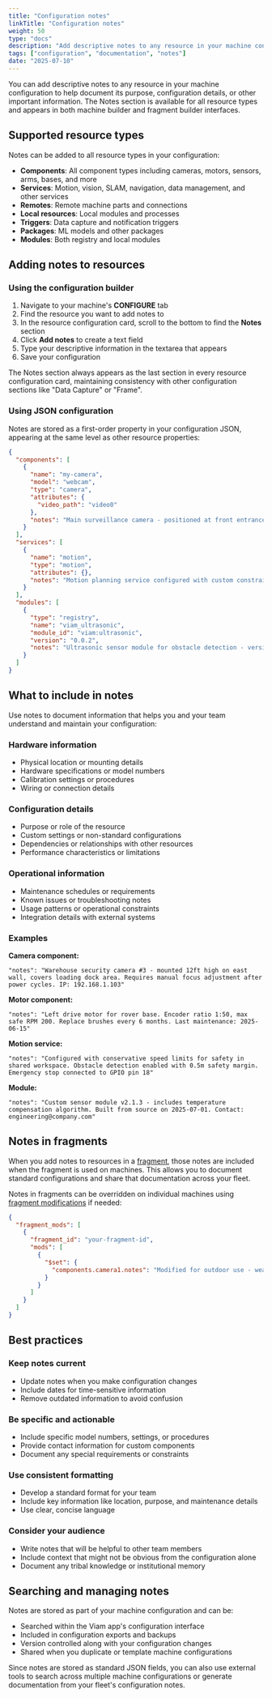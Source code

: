 ```yaml
---
title: "Configuration notes"
linkTitle: "Configuration notes"
weight: 50
type: "docs"
description: "Add descriptive notes to any resource in your machine configuration to document purpose, settings, and important information."
tags: ["configuration", "documentation", "notes"]
date: "2025-07-10"
---
```


You can add descriptive notes to any resource in your machine configuration to help document its purpose, configuration details, or other important information. The Notes section is available for all resource types and appears in both machine builder and fragment builder interfaces.

## Supported resource types

Notes can be added to all resource types in your configuration:

- **Components**: All component types including cameras, motors, sensors, arms, bases, and more
- **Services**: Motion, vision, SLAM, navigation, data management, and other services
- **Remotes**: Remote machine parts and connections
- **Local resources**: Local modules and processes
- **Triggers**: Data capture and notification triggers
- **Packages**: ML models and other packages
- **Modules**: Both registry and local modules

## Adding notes to resources

### Using the configuration builder

1. Navigate to your machine's **CONFIGURE** tab
2. Find the resource you want to add notes to
3. In the resource configuration card, scroll to the bottom to find the **Notes** section
4. Click **Add notes** to create a text field
5. Type your descriptive information in the textarea that appears
6. Save your configuration

The Notes section always appears as the last section in every resource configuration card, maintaining consistency with other configuration sections like "Data Capture" or "Frame".

### Using JSON configuration

Notes are stored as a first-order property in your configuration JSON, appearing at the same level as other resource properties:

```json
{
  "components": [
    {
      "name": "my-camera",
      "model": "webcam",
      "type": "camera",
      "attributes": {
        "video_path": "video0"
      },
      "notes": "Main surveillance camera - positioned at front entrance, requires good lighting"
    }
  ],
  "services": [
    {
      "name": "motion",
      "type": "motion",
      "attributes": {},
      "notes": "Motion planning service configured with custom constraints for warehouse environment"
    }
  ],
  "modules": [
    {
      "type": "registry",
      "name": "viam_ultrasonic",
      "module_id": "viam:ultrasonic",
      "version": "0.0.2",
      "notes": "Ultrasonic sensor module for obstacle detection - version pinned for stability"
    }
  ]
}
```

## What to include in notes

Use notes to document information that helps you and your team understand and maintain your configuration:

### Hardware information
- Physical location or mounting details
- Hardware specifications or model numbers
- Calibration settings or procedures
- Wiring or connection details

### Configuration details
- Purpose or role of the resource
- Custom settings or non-standard configurations
- Dependencies or relationships with other resources
- Performance characteristics or limitations

### Operational information
- Maintenance schedules or requirements
- Known issues or troubleshooting notes
- Usage patterns or operational constraints
- Integration details with external systems

### Examples

**Camera component:**
```
"notes": "Warehouse security camera #3 - mounted 12ft high on east wall, covers loading dock area. Requires manual focus adjustment after power cycles. IP: 192.168.1.103"
```

**Motor component:**
```
"notes": "Left drive motor for rover base. Encoder ratio 1:50, max safe RPM 200. Replace brushes every 6 months. Last maintenance: 2025-06-15"
```

**Motion service:**
```
"notes": "Configured with conservative speed limits for safety in shared workspace. Obstacle detection enabled with 0.5m safety margin. Emergency stop connected to GPIO pin 18"
```

**Module:**
```
"notes": "Custom sensor module v2.1.3 - includes temperature compensation algorithm. Built from source on 2025-07-01. Contact: engineering@company.com"
```

## Notes in fragments

When you add notes to resources in a [fragment](/manage/fleet/reuse-configuration/), those notes are included when the fragment is used on machines. This allows you to document standard configurations and share that documentation across your fleet.

Notes in fragments can be overridden on individual machines using [fragment modifications](/manage/fleet/reuse-configuration/#modify-fragment-settings-on-a-machine) if needed:

```json
{
  "fragment_mods": [
    {
      "fragment_id": "your-fragment-id",
      "mods": [
        {
          "$set": {
            "components.camera1.notes": "Modified for outdoor use - weatherproof housing installed"
          }
        }
      ]
    }
  ]
}
```

## Best practices

### Keep notes current
- Update notes when you make configuration changes
- Include dates for time-sensitive information
- Remove outdated information to avoid confusion

### Be specific and actionable
- Include specific model numbers, settings, or procedures
- Provide contact information for custom components
- Document any special requirements or constraints

### Use consistent formatting
- Develop a standard format for your team
- Include key information like location, purpose, and maintenance details
- Use clear, concise language

### Consider your audience
- Write notes that will be helpful to other team members
- Include context that might not be obvious from the configuration alone
- Document any tribal knowledge or institutional memory

## Searching and managing notes

Notes are stored as part of your machine configuration and can be:

- Searched within the Viam app's configuration interface
- Included in configuration exports and backups
- Version controlled along with your configuration changes
- Shared when you duplicate or template machine configurations

Since notes are stored as standard JSON fields, you can also use external tools to search across multiple machine configurations or generate documentation from your fleet's configuration notes.